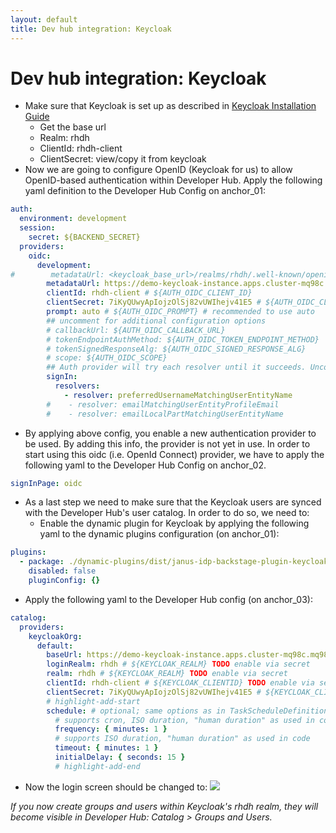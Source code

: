 ```yaml
---
layout: default
title: Dev hub integration: Keycloak
---
```


# Dev hub integration: Keycloak

* Make sure that Keycloak is set up as described in [Keycloak Installation Guide](https://maarten-vandeperre.github.io/developer-hub-documentation/keycloak/infra_setup_keycloak.html)
    * Get the base url
    * Realm: rhdh
    * ClientId: rhdh-client
    * ClientSecret: view/copy it from keycloak
* Now we are going to configure OpenID (Keycloak for us) to allow OpenID-based authentication
  within Developer Hub. Apply the following yaml definition to the Developer Hub Config on anchor_01:
```yaml
auth:
  environment: development
  session:
    secret: ${BACKEND_SECRET}
  providers:
    oidc:
      development:
#        metadataUrl: <keycloak_base_url>/realms/rhdh/.well-known/openid-configuration # ${AUTH_OIDC_METADATA_URL}
        metadataUrl: https://demo-keycloak-instance.apps.cluster-mq98c.mq98c.sandbox870.opentlc.com/realms/rhdh/.well-known/openid-configuration # ${AUTH_OIDC_METADATA_URL}
        clientId: rhdh-client # ${AUTH_OIDC_CLIENT_ID}
        clientSecret: 7iKyQUwyApIojzOlSj82vUWIhejv41E5 # ${AUTH_OIDC_CLIENT_SECRET}
        prompt: auto # ${AUTH_OIDC_PROMPT} # recommended to use auto
        ## uncomment for additional configuration options
        # callbackUrl: ${AUTH_OIDC_CALLBACK_URL}
        # tokenEndpointAuthMethod: ${AUTH_OIDC_TOKEN_ENDPOINT_METHOD}
        # tokenSignedResponseAlg: ${AUTH_OIDC_SIGNED_RESPONSE_ALG}
        # scope: ${AUTH_OIDC_SCOPE}
        ## Auth provider will try each resolver until it succeeds. Uncomment the resolvers you want to use to override the default resolver: `emailLocalPartMatchingUserEntityName`
        signIn:
          resolvers:
            - resolver: preferredUsernameMatchingUserEntityName
        #    - resolver: emailMatchingUserEntityProfileEmail
        #    - resolver: emailLocalPartMatchingUserEntityName
```
* By applying above config, you enable a new authentication provider to be used. By adding this info, the provider is not yet in use.
  In order to start using this oidc (i.e. OpenId Connect) provider, we have to apply the following yaml to the Developer Hub Config on anchor_02.
```yaml
signInPage: oidc  
```
* As a last step we need to make sure that the Keycloak users are synced with the Developer Hub's user catalog. In order to do so,
  we need to:
    * Enable the dynamic plugin for Keycloak by applying the following yaml to the dynamic plugins configuration (on anchor_01):
```yaml
plugins:
  - package: ./dynamic-plugins/dist/janus-idp-backstage-plugin-keycloak-backend-dynamic
    disabled: false
    pluginConfig: {}
```
* Apply the following yaml to the Developer Hub config (on anchor_03):
```yaml
catalog:
  providers:
    keycloakOrg:
      default:
        baseUrl: https://demo-keycloak-instance.apps.cluster-mq98c.mq98c.sandbox870.opentlc.com
        loginRealm: rhdh # ${KEYCLOAK_REALM} TODO enable via secret
        realm: rhdh # ${KEYCLOAK_REALM} TODO enable via secret
        clientId: rhdh-client # ${KEYCLOAK_CLIENTID} TODO enable via secret
        clientSecret: 7iKyQUwyApIojzOlSj82vUWIhejv41E5 # ${KEYCLOAK_CLIENTSECRET} TODO enable via secret
        # highlight-add-start
        schedule: # optional; same options as in TaskScheduleDefinition
          # supports cron, ISO duration, "human duration" as used in code
          frequency: { minutes: 1 }
          # supports ISO duration, "human duration" as used in code
          timeout: { minutes: 1 }
          initialDelay: { seconds: 15 }
          # highlight-add-end
```
* Now the login screen should be changed to:
  <img src="https://github.com/maarten-vandeperre/developer-hub-documentation/tree/argo/images/login_screen_2.png">

_If you now create groups and users within Keycloak's rhdh realm, they will
become visible in Developer Hub: Catalog > Groups and Users._